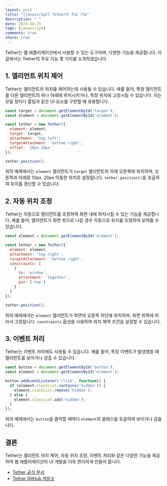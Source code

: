 ```yaml
---
layout: post
title: "[javascript] Tether의 주요 기능"
description: " "
date: 2023-10-25
tags: [javascript]
comments: true
share: true
---
```


Tether는 웹 애플리케이션에서 사용할 수 있는 도구이며, 다양한 기능을 제공합니다. 이 글에서는 Tether의 주요 기능 몇 가지를 소개하겠습니다.

## 1. 엘리먼트 위치 제어

Tether는 앨리먼트의 위치를 제어하는데 사용될 수 있습니다. 예를 들어, 특정 엘리먼트를 다른 엘리먼트의 위나 아래에 위치시키거나, 특정 위치에 고정시킬 수 있습니다. 이는 모달 창이나 툴팁과 같은 UI 요소를 구현할 때 유용합니다.

```javascript
const target = document.getElementById('target');
const element = document.getElementById('element');

const tether = new Tether({
  element: element,
  target: target,
  attachment: 'top left',
  targetAttachment: 'bottom right',
  offset: '10px 20px'
});

tether.position();
```

위의 예제에서는 `element` 엘리먼트가 `target` 엘리먼트의 아래 오른쪽에 위치하며, 오른쪽과 아래로 10px, 20px 이동한 위치로 설정됩니다. `tether.position()`을 호출하여 위치를 갱신할 수 있습니다.

## 2. 자동 위치 조정

Tether는 자동으로 엘리먼트를 조정하여 화면 내에 위치시킬 수 있는 기능을 제공합니다. 예를 들어, 엘리먼트가 화면 밖으로 나갈 경우 자동으로 위치를 조정하여 보여줄 수 있습니다.

```javascript
const element = document.getElementById('element');

const tether = new Tether({
  element: element,
  attachment: 'top right',
  targetAttachment: 'bottom right',
  constraints: [
    {
      to: 'window',
      attachment: 'together',
      pin: ['top']
    }
  ]
});

tether.position();
```

위의 예제에서는 `element` 엘리먼트가 화면의 오른쪽 하단에 위치하며, 화면 위쪽에 따라서 고정됩니다. `constraints` 옵션을 사용하여 위치 제약 조건을 설정할 수 있습니다.

## 3. 이벤트 처리

Tether는 이벤트 처리에도 사용될 수 있습니다. 예를 들어, 특정 이벤트가 발생했을 때 엘리먼트를 보이거나 감출 수 있습니다.

```javascript
const button = document.getElementById('button');
const element = document.getElementById('element');

button.addEventListener('click', function() {
  if (element.classList.contains('hidden')) {
    element.classList.remove('hidden');
  } else {
    element.classList.add('hidden');
  }
});
```

위의 예제에서는 `button`을 클릭할 때마다 `element`의 클래스를 토글하여 보이거나 감춥니다.

## 결론

Tether는 엘리먼트 위치 제어, 자동 위치 조정, 이벤트 처리와 같은 다양한 기능을 제공하여 웹 애플리케이션의 UI 개발을 더욱 편리하게 만들어 줍니다.

- [Tether 공식 문서](https://github.com/shipshapecode/tether)
- [Tether GitHub 저장소](https://github.com/shipshapecode/tether)